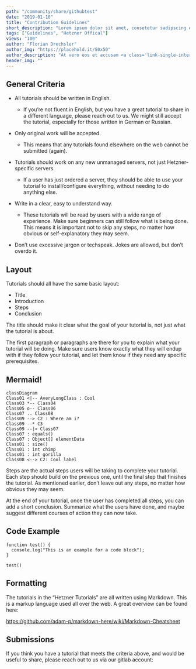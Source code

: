 ```yaml
---
path: "/community/share/githubtest"
date: "2019-01-10"
title: "Contribution Guidelines"
short_description: "Lorem ipsum dolor sit amet, consetetur sadipscing elitr, sed diam nonumy eirmod tempor invidunt ut labore et dolore magna aliquyam erat, sed diam voluptua."
tags: ["Guidelines", "Hetzner Offical"]
views: "100"
author: "Florian Drechsler"
author_img: "https://placehold.it/50x50"
author_description: "At vero eos et accusam <a class='link-single-internal' href='#'>Link</a> et justo duo dolores et ea rebum. Stet clita kasd gubergren, no sea takimata sanctus est Lorem ipsum dolor sit amet. Lorem ipsum dolor sit amet, consetetur  <a class='link-single-external' href='#'>Github</a>  sadipscing elitr, sed diam nonumy eirmod tempor"
header_img: ""     
---
```


## General Criteria

-   All tutorials should be written in English.

    -   If you’re not fluent in English, but you have a great tutorial
        to share in a different language, please reach out to us. We
        might still accept the tutorial, especially for those written in
        German or Russian.

-   Only original work will be accepted.

    -   This means that any tutorials found elsewhere on the web cannot
        be submitted (again).

-   Tutorials should work on any new unmanaged servers, not just
    Hetzner-specific servers.

    -   If a user has just ordered a server, they should be able to use
        your tutorial to install/configure everything, without needing
        to do anything else.

-   Write in a clear, easy to understand way.

    -   These tutorials will be read by users with a wide range of experience. Make sure beginners can still follow what is being done. This means it is important not to skip any steps, no matter how obvious or self-explanatory they may seem.

-   Don’t use excessive jargon or techspeak. Jokes are allowed, but don’t overdo it.

## Layout

Tutorials should all have the same basic layout:

-   Title
-   Introduction
-   Steps
-   Conclusion

The title should make it clear what the goal of your tutorial is, not just what the tutorial is about.

The first paragraph or paragraphs are there for you to explain what your tutorial will be doing. Make sure users know exactly what they will endup with if they follow your tutorial, and let them know if they need any specific prerequisites.
## Mermaid!

```mermaid
classDiagram
Class01 <|-- AveryLongClass : Cool
Class03 *-- Class04
Class05 o-- Class06
Class07 .. Class08
Class09 --> C2 : Where am i?
Class09 --* C3
Class09 --|> Class07
Class07 : equals()
Class07 : Object[] elementData
Class01 : size()
Class01 : int chimp
Class01 : int gorilla
Class08 <--> C2: Cool label
```

Steps are the actual steps users will be taking to complete your tutorial. Each step should build on the previous one, until the final step that finishes the tutorial. As mentioned earlier, don’t leave out any steps, no matter how obvious they may seem.

At the end of your tutorial, once the user has completed all steps, you
can add a short conclusion. Summarize what the users have done, and
maybe suggest different courses of action they can now take.

## Code Example

```
function test() {
  console.log("This is an example for a code block");
}

test()
```

## Formatting

The tutorials in the “Hetzner Tutorials” are all written using Markdown.
This is a markup language used all over the web. A great overview can be
found here:

<https://github.com/adam-p/markdown-here/wiki/Markdown-Cheatsheet>

## Submissions

If you think you have a tutorial that meets the criteria above, and
would be useful to share, please reach out to us via our gitlab account:

